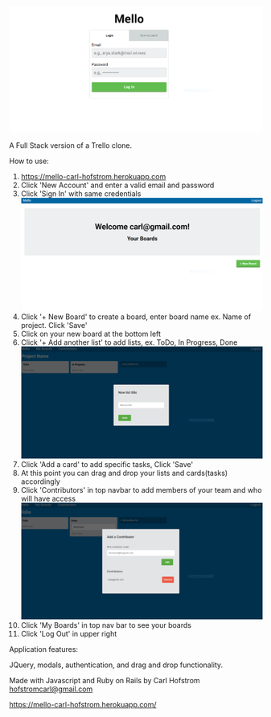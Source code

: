  ![](Images/Homepage1.PNG)
 
 
 A Full Stack version of a Trello clone. 
 
 How to use:
 
 1) https://mello-carl-hofstrom.herokuapp.com
 2) Click 'New Account' and enter a valid email and password
 3) Click 'Sign In' with same credentials
 ![](Images/Welcome.PNG)
 4) Click '+ New Board' to create a board, enter board name ex. Name of project. Click 'Save'
 5) Click on your new board at the bottom left
 6) Click '+ Add another list' to add lists, ex. ToDo, In Progress, Done
 ![](Images/List.PNG)
 7) Click 'Add a card' to add specific tasks, Click 'Save'
 8) At this point you can drag and drop your lists and cards(tasks) accordingly 
 9) Click 'Contributors' in top navbar to add members of your team and who will have access 
 ![](Images/Contributors.PNG)
 10) Click 'My Boards' in top nav bar to see your boards
 11) Click 'Log Out' in upper right
 
 
 
 
 Application features:
 
 JQuery, modals, authentication, and drag and drop functionality.


 
 
 Made with Javascript and Ruby on Rails by
 Carl Hofstrom hofstromcarl@gmail.com
 
 
 https://mello-carl-hofstrom.herokuapp.com/
 
 
 
 

